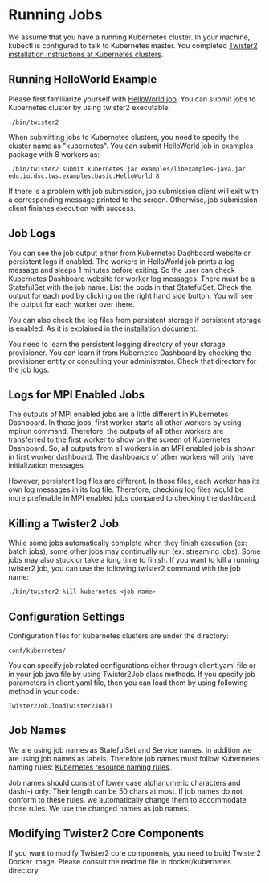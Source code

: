 # Running Jobs

We assume that you have a running Kubernetes cluster. In your machine, kubectl is configured to talk to Kubernetes master.
You completed [Twister2 installation instructions at Kubernetes clusters](twister2-kubernetes-install.md).

## Running HelloWorld Example

Please first familiarize yourself with [HelloWorld job](../../quickstart.md). You can submit jobs to Kubernetes cluster by using twister2 executable:

```text
./bin/twister2
```

When submitting jobs to Kubernetes clusters, you need to specify the cluster name as "kubernetes". You can submit HelloWorld job in examples package with 8 workers as:

```text
./bin/twister2 submit kubernetes jar examples/libexamples-java.jar edu.iu.dsc.tws.examples.basic.HelloWorld 8
```

If there is a problem with job submission, job submission client will exit with a corresponding message printed to the screen. Otherwise, job submission client finishes execution with success.

## Job Logs

You can see the job output either from Kubernetes Dashboard website or persistent logs if enabled. 
The workers in HelloWorld job prints a log message and sleeps 1 minutes before exiting. 
So the user can check Kubernetes Dashboard website for worker log messages. 
There must be a StatefulSet with the job name. List the pods in that StatefulSet. 
Check the output for each pod by clicking on the right hand side button. You will see the output for each worker over there.

You can also check the log files from persistent storage if persistent storage is enabled. 
As it is explained in the [installation document](twister2-kubernetes-install.md). 

You need to learn the persistent logging directory of your storage provisioner. 
You can learn it from Kubernetes Dashboard by checking the provisioner entity or consulting your administrator. 
Check that directory for the job logs.

## Logs for MPI Enabled Jobs

The outputs of MPI enabled jobs are a little different in Kubernetes Dashboard. 
In those jobs, first worker starts all other workers by using mpirun command. 
Therefore, the outputs of all other workers are transferred to the first worker to show on the screen of Kubernetes Dashboard. 
So, all outputs from all workers in an MPI enabled job is shown in first worker dashboard. 
The dashboards of other workers will only have initialization messages.

However, persistent log files are different. In those files, each worker has its own log messages in its log file. 
Therefore, checking log files would be more preferable in MPI enabled jobs compared to checking the dashboard.

## Killing a Twister2 Job

While some jobs automatically complete when they finish execution \(ex: batch jobs\), 
some other jobs may continually run \(ex: streaming jobs\). Some jobs may also stuck or take a long time to finish. 
If you want to kill a running twister2 job, you can use the following twister2 command with the job name:

```text
./bin/twister2 kill kubernetes <job-name>
```

## Configuration Settings

Configuration files for kubernetes clusters are under the directory:

```text
conf/kubernetes/
```

You can specify job related configurations either through client.yaml file or in your job java file by using Twister2Job class methods. 
If you specify job parameters in client.yaml file, then you can load them by using following method in your code: 
```text
Twister2Job.loadTwister2Job()
```

## Job Names

We are using job names as StatefulSet and Service names. In addition we are using job names as labels. 
Therefore job names must follow Kubernetes naming rules: [Kubernetes resource naming rules](https://kubernetes.io/docs/concepts/overview/working-with-objects/names/).

Job names should consist of lower case alphanumeric characters and dash\(-\) only. Their length can be 50 chars at most. 
If job names do not conform to these rules, we automatically change them to accommodate those rules. We use the changed names as job names.  

## Modifying Twister2 Core Components

If you want to modify Twister2 core components, you need to build Twister2 Docker image. 
Please consult the readme file in docker/kubernetes directory.